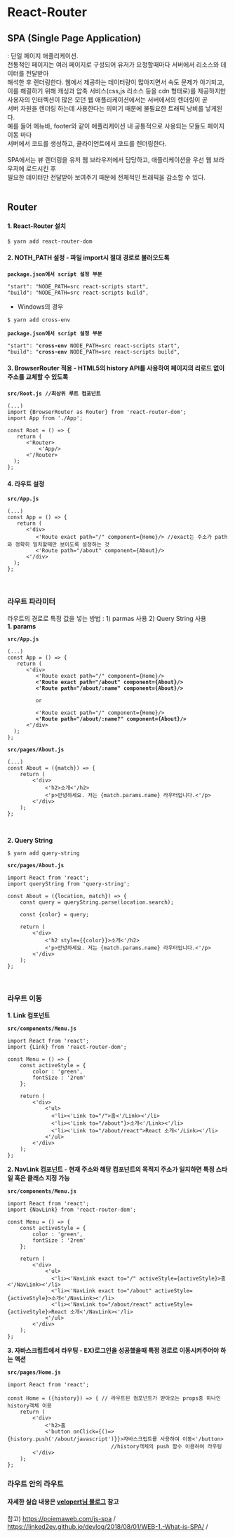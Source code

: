 # React-Router
## SPA (Single Page Application)
: 단일 페이지 애플리케이션. <br/>
  전통적인 페이지는 여러 페이지로 구성되어 유저가 요청할때마다 서버에서 리소스와 데이터를 전달받아 <br/>
  해석한 후 렌더링한다. 웹에서 제공하는 데이터량이 많아지면서 속도 문제가 야기되고, <br/>
  이를 해결하기 위해 캐싱과 압축 서비스(css,js 리소스 등을 cdn 형태로)를 제공하지만 <br/>
  사용자의 인터렉션이 많은 모던 웹 애플리케이션에서는 서버에서의 렌더링이 곧<br/>
  서버 자원을 렌더링 하는데 사용한다는 의미기 때문에 불필요한 트래픽 낭비를 낳게된다. <br/>
  예를 들어 메뉴바, footer와 같이 애플리케이션 내 공통적으로 사용되는 모듈도 페이지 이동 마다 <br/>
  서버에서 코드를 생성하고, 클라이언트에서 코드를 렌더링한다. <br/><br/>
  SPA에서는 뷰 렌더링을 유저 웹 브라우저에서 담당하고, 애플리케이션을 우선 웹 브라우저에 로드시킨 후 <br/>
  필요한 데이터만 전달받아 보여주기 때문에 전체적인 트래픽을 감소할 수 있다. <br/><br/>
  
## Router

#### 1. React-Router 설치
<pre><code>$ yarn add react-router-dom</code></pre>

#### 2. NOTH_PATH 설정 - 파일 import시 절대 경로로 불러오도록
<pre><code><b>package.json에서 script 설정 부분</b>

"start": "NODE_PATH=src react-scripts start",
"build": "NODE_PATH=src react-scripts build",</code></pre>

- Windows의 경우
<pre><code>$ yarn add cross-env</code></pre>
<pre><code><b>package.json에서 script 설정 부분</b>

"start": "<b>cross-env</b> NODE_PATH=src react-scripts start",
"build": "<b>cross-env</b> NODE_PATH=src react-scripts build",</code></pre>

#### 3. BrowserRouter 적용 - HTML5의 history API를 사용하여 페이지의 리로드 없이 주소를 교체할 수 있도록
<pre><code><b>src/Root.js //최상위 루트 컴포넌트</b>

(...)
import {BrowserRouter as Router} from 'react-router-dom';
import App from './App';

const Root = () => {
   return (
      <'Router>
          <'App/>
      <'/Router>
  );
};
</code></pre>

#### 4. 라우트 설정
<pre><code><b>src/App.js</b>

(...)
const App = () => {
   return (
      <'div>
         <'Route exact path="/" component={Home}/> //exact는 주소가 path와 정확히 일치할때만 보이도록 설정하는 것
         <'Route path="/about" component={About}/>
      <'/div>
  );
};
</code></pre><br/>

### 라우트 파라미터
라우트의 경로로 특정 값을 넣는 방법 : 1) parmas 사용 2) Query String 사용 <br/>
**1. params**
<pre><code><b>src/App.js</b>

(...)
const App = () => {
   return (
      <'div>
         <'Route exact path="/" component={Home}/>
         <b><'Route exact path="/about" component={About}/>
         <'Route path="/about/:name" component={About}/></b>
         
         or 
         
         <'Route exact path="/" component={Home}/>
         <b><'Route path="/about/:name?" component={About}/></b> 
      <'/div>
  );
};
</code></pre>
<pre><code><b>src/pages/About.js</b>

(...)
const About = ({match}) => {
    return (
        <'div>
            <'h2>소개<'/h2>
            <'p>안녕하세요. 저는 {match.params.name} 라우터입니다.<'/p>
        <'/div>
    );
};
</code></pre><br/>

**2. Query String**
<pre><code>$ yarn add query-string</code></pre>
<pre><code><b>src/pages/About.js</b>

import React from 'react';
import queryString from 'query-string';

const About = ({location, match}) => {
    const query = queryString.parse(location.search);

    const {color} = query;

    return (
        <'div>
            <'h2 style={{color}}>소개<'/h2>
            <'p>안녕하세요. 저는 {match.params.name} 라우터입니다.<'/p>
        <'/div>
    );
};
</code></pre><br/>

### 라우트 이동
**1. Link 컴포넌트**
<pre><code><b>src/components/Menu.js</b>

import React from 'react';
import {Link} from 'react-router-dom';

const Menu = () => {
    const activeStyle = {
        color : 'green',
        fontSize : '2rem'
    };

    return (
        <'div>
            <'ul>
              <'li><'Link to="/">홈<'/Link><'/li>
              <'li><'Link to="/about"}>소개<'/Link><'/li>
              <'li><'Link to="/about/react">React 소개<'/Link><'/li>
            <'/ul>
        <'/div>
    );
};
</code></pre> 

**2. NavLink 컴포넌트 - 현재 주소와 해당 컴포넌트의 목적지 주소가 일치하면 특정 스타일 혹은 클래스 지정 가능** 
<pre><code><b>src/components/Menu.js</b>

import React from 'react';
import {NavLink} from 'react-router-dom';

const Menu = () => {
    const activeStyle = {
        color : 'green',
        fontSize : '2rem'
    };

    return (
        <'div>
            <'ul>
              <'li><'NavLink exact to="/" activeStyle={activeStyle}>홈<'/NavLink><'/li>
              <'li><'NavLink exact to="/about" activeStyle={activeStyle}>소개<'/NavLink><'/li>
              <'li><'NavLink to="/about/react" activeStyle={activeStyle}>React 소개<'/NavLink><'/li>
            <'/ul>
        <'/div>
    );
};
</code></pre> 

**3. 자바스크립트에서 라우팅 - EX)로그인을 성공했을때 특정 경로로 이동시켜주어야 하는 액션** 
<pre><code><b>src/pages/Home.js</b>

import React from 'react';

const Home = ({history}) => { // 라우트된 컴포넌트가 받아오는 props중 하나인 history객체 이용
    return (
        <'div>
            <'h2>홈</h2'>
            <'button onClick={()=>{history.push('/about/javascript')}}>자바스크립트를 사용하여 이동<'/button>
                                 //history객체의 push 함수 이용하여 라우팅
        <'/div>
    );
};
</code></pre> 

### 라우트 안의 라우트


#### 자세한 실습 내용은 [velopert님 블로그](https://velopert.com/3417) 참고
참고) https://poiemaweb.com/js-spa / https://linked2ev.github.io/devlog/2018/08/01/WEB-1.-What-is-SPA/ /
